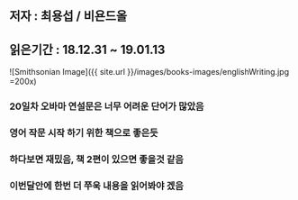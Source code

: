 ## 저자 : 최용섭 / 비욘드올

## 읽은기간 : 18.12.31 ~ 19.01.13

![Smithsonian Image]({{ site.url }}/images/books-images/englishWriting.jpg =200x)

### 20일차 오바마 연설문은 너무 어려운 단어가 많았음
### 영어 작문 시작 하기 위한 책으로 좋은듯
### 하다보면 재밌음, 책 2편이 있으면 좋을것 같음
### 이번달안에 한번 더 쭈욱 내용을 읽어봐야 겠음